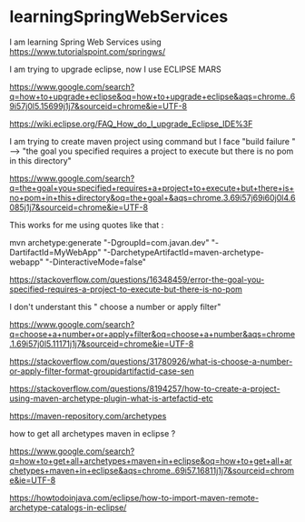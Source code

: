 # learningSpringWebServices
I am learning Spring Web Services using https://www.tutorialspoint.com/springws/

I am trying to upgrade eclipse, now I use ECLIPSE MARS 

https://www.google.com/search?q=how+to+upgrade+eclipse&oq=how+to+upgrade+eclipse&aqs=chrome..69i57j0l5.15699j1j7&sourceid=chrome&ie=UTF-8

https://wiki.eclipse.org/FAQ_How_do_I_upgrade_Eclipse_IDE%3F

I am trying to create maven project using command but I face "build failure " --> "the goal you specified requires a project to execute but there is no pom in this directory"

https://www.google.com/search?q=the+goal+you+specified+requires+a+project+to+execute+but+there+is+no+pom+in+this+directory&oq=the+goal+&aqs=chrome.3.69i57j69i60j0l4.6085j1j7&sourceid=chrome&ie=UTF-8

This works for me using quotes like that :

mvn archetype:generate "-DgroupId=com.javan.dev" "-DartifactId=MyWebApp" "-DarchetypeArtifactId=maven-archetype-webapp" "-DinteractiveMode=false"

https://stackoverflow.com/questions/16348459/error-the-goal-you-specified-requires-a-project-to-execute-but-there-is-no-pom

I don't understant this " choose a number or apply filter"

https://www.google.com/search?q=choose+a+number+or+apply+filter&oq=choose+a+number&aqs=chrome.1.69i57j0l5.11171j1j7&sourceid=chrome&ie=UTF-8

https://stackoverflow.com/questions/31780926/what-is-choose-a-number-or-apply-filter-format-groupidartifactid-case-sen

https://stackoverflow.com/questions/8194257/how-to-create-a-project-using-maven-archetype-plugin-what-is-artefactid-etc

https://maven-repository.com/archetypes


how to get all archetypes maven in eclipse ?

https://www.google.com/search?q=how+to+get+all+archetypes+maven+in+eclipse&oq=how+to+get+all+archetypes+maven+in+eclipse&aqs=chrome..69i57.16811j1j7&sourceid=chrome&ie=UTF-8

https://howtodoinjava.com/eclipse/how-to-import-maven-remote-archetype-catalogs-in-eclipse/

